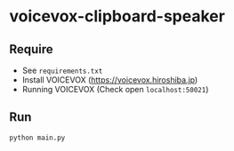 # voicevox-clipboard-speaker

## Require
- See `requirements.txt`
- Install VOICEVOX (https://voicevox.hiroshiba.jp) 
- Running VOICEVOX (Check open `localhost:50021`)

## Run

```bash
python main.py
```
